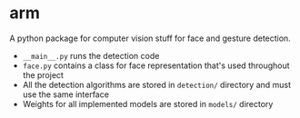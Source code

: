 # arm

A python package for computer vision stuff for face and gesture detection. 

* `__main__.py` runs the detection code 
* `face.py` contains a class for face representation that's used throughout the project
* All the detection algorithms are stored in `detection/` directory and must use the same interface
* Weights for all implemented models are stored in `models/` directory
